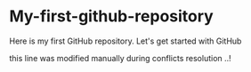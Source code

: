 
# My-first-github-repository
Here is my first GitHub repository. Let's get started with GitHub

this line was modified manually during conflicts resolution ..!